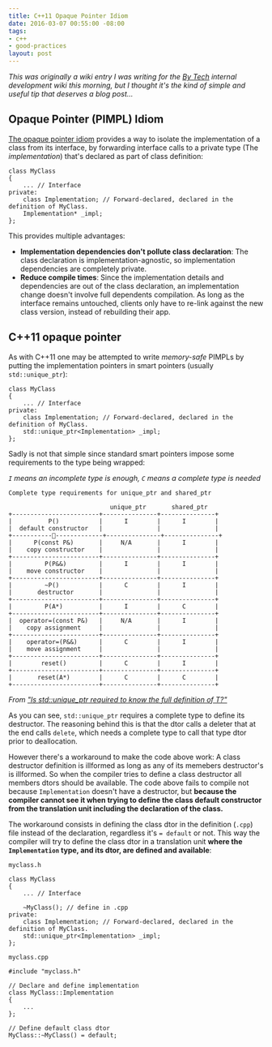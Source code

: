 ```yaml
---
title: C++11 Opaque Pointer Idiom
date: 2016-03-07 00:55:00 -08:00
tags:
- c++
- good-practices
layout: post
---
```


*This was originally a wiki entry I was writing for the [By Tech](http://www.by.com.es/) internal development wiki this morning, but I thought it's the kind of simple and useful tip that deserves a blog post...*

## Opaque Pointer (PIMPL) Idiom

[The opaque pointer idiom](https://en.wikipedia.org/wiki/Opaque_pointer) provides a way to isolate the implementation of a class from its interface, by forwarding interface calls to a private type (The *implementation*) that's declared as part of class definition:

    class MyClass
    {
        ... // Interface
    private:
        class Implementation; // Forward-declared, declared in the definition of MyClass.
        Implementation* _impl;
    };

This provides multiple advantages:

 - **Implementation dependencies don't pollute class declaration**: The class declaration is implementation-agnostic, so implementation dependencies are completely private.
 - **Reduce compile times**: Since the implementation details and dependencies are out of the class declaration, an implementation change doesn't involve full dependents compilation. As long as the interface remains untouched, clients only have to re-link against the new class version, instead of rebuilding their app.

## C++11 opaque pointer

As with C++11 one may be attempted to write *memory-safe* PIMPLs by putting the implementation pointers in smart pointers (usually `std::unique_ptr`):

    class MyClass
    {
        ... // Interface
    private:
        class Implementation; // Forward-declared, declared in the definition of MyClass.
        std::unique_ptr<Implementation> _impl;
    };

Sadly is not that simple since standard smart pointers impose some requirements to the type being wrapped:

*`I` means an incomplete type is enough, `C` means a complete type is needed*

    Complete type requirements for unique_ptr and shared_ptr
    
                                unique_ptr       shared_ptr
    +------------------------+---------------+---------------+
    |          P()           |      I        |      I        |
    |  default constructor   |               |               |
    +------------------------+---------------+---------------+
    |      P(const P&)       |     N/A       |      I        |
    |    copy constructor    |               |               |
    +------------------------+---------------+---------------+
    |         P(P&&)         |      I        |      I        |
    |    move constructor    |               |               |
    +------------------------+---------------+---------------+
    |         ~P()           |      C        |      I        |
    |       destructor       |               |               |
    +------------------------+---------------+---------------+
    |         P(A*)          |      I        |      C        |
    +------------------------+---------------+---------------+
    |  operator=(const P&)   |     N/A       |      I        |
    |    copy assignment     |               |               |
    +------------------------+---------------+---------------+
    |    operator=(P&&)      |      C        |      I        |
    |    move assignment     |               |               |
    +------------------------+---------------+---------------+
    |        reset()         |      C        |      I        |
    +------------------------+---------------+---------------+
    |       reset(A*)        |      C        |      C        |
    +------------------------+---------------+---------------+
    
*From ["Is std::unique_ptr<T> required to know the full definition of T?"](http://stackoverflow.com/questions/6012157/is-stdunique-ptrt-required-to-know-the-full-definition-of-t)*
    
As you can see, `std::unique_ptr` requires a complete type to define its destructor. The reasoning behind this is that the dtor calls a deleter that at the end calls `delete`, which needs a complete type to call that type dtor prior to deallocation.

However there's a workaround to make the code above work: A class destructor definition is illformed as long as any of its memebers destructor's is illformed. So when the compiler tries to define a class destructor all members dtors should be available. The code above fails to compile not because `Implementation` doesn't have a destructor, but **because the compiler cannot see it when trying to define the class default constructor from the translation unit including the declaration of the class.** 

The workaround consists in defining the class dtor in the definition (`.cpp`) file instead of the declaration, regardless it's `= default` or not. This way the compiler will try to define the class dtor in a translation unit **where the `Implementation` type, and its dtor, are defined and available**: 

`myclass.h`

    class MyClass
    {
        ... // Interface
        
        ~MyClass(); // define in .cpp
    private:
        class Implementation; // Forward-declared, declared in the definition of MyClass.
        std::unique_ptr<Implementation> _impl;
    };
    
`myclass.cpp`

    #include "myclass.h"
    
    // Declare and define implementation
    class MyClass::Implementation
    {
        ...
    };
    
    // Define default class dtor
    MyClass::~MyClass() = default;
